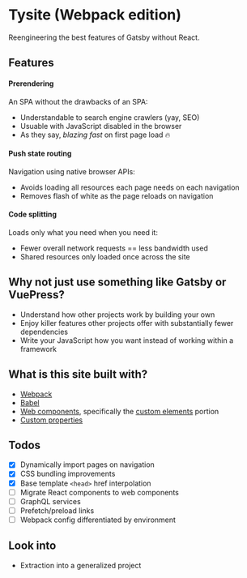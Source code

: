 # Tysite (Webpack edition)
Reengineering the best features of Gatsby without React.

## Features
#### Prerendering
An SPA without the drawbacks of an SPA:
  - Understandable to search engine crawlers (yay, SEO)
  - Usuable with JavaScript disabled in the browser
  - As they say, *blazing fast* on first page load 🔥

#### Push state routing
Navigation using native browser APIs:
  - Avoids loading all resources each page needs on each navigation
  - Removes flash of white as the page reloads on navigation

#### Code splitting
Loads only what you need when you need it:
  - Fewer overall network requests == less bandwidth used
  - Shared resources only loaded once across the site

## Why not just use something like Gatsby or VuePress?
  - Understand how other projects work by building your own
  - Enjoy killer features other projects offer with substantially fewer dependencies
  - Write your JavaScript how you want instead of working within a framework

## What is this site built with?
  - [Webpack](https://webpack.js.org)
  - [Babel](https://babeljs.io)
  - [Web components](https://developer.mozilla.org/en-US/docs/Web/Web_Components), specifically the [custom elements](https://developer.mozilla.org/en-US/docs/Web/Web_Components/Using_custom_elements) portion
  - [Custom properties](https://developer.mozilla.org/en-US/docs/Web/Web_Components/Using_custom_elements)
  
## Todos
  - [x] Dynamically import pages on navigation
  - [x] CSS bundling improvements
  - [x] Base template `<head>` href interpolation
  - [ ] Migrate React components to web components
  - [ ] GraphQL services
  - [ ] Prefetch/preload links
  - [ ] Webpack config differentiated by environment

## Look into
  - Extraction into a generalized project